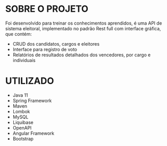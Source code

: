 **SOBRE O PROJETO**
========================================================================
Foi desenvolvido para treinar os conhecimentos aprendidos, é uma API de sistema eleitoral, implementado no padrão Rest full com interface gráfica, que contém:
- CRUD dos candidatos, cargos e eleitores
- Interface para registro de voto
- Relatórios de resultados detalhados dos vencedores, por cargo e individuais


**UTILIZADO**
========================================================================
- Java 11
- Spring Framework
- Maven
- Lombok
- MySQL
- Liquibase
- OpenAPI
- Angular Framework
- Bootstrap

